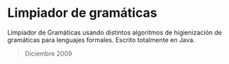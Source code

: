 # Limpiador de gramáticas

Limpiador de Gramáticas usando distintos algoritmos de higienización de gramáticas para lenguajes formales. Escrito totalmente en Java.

> Diciembre 2009